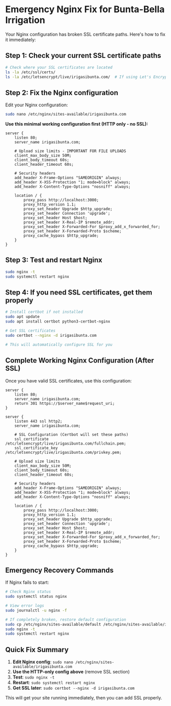 # Emergency Nginx Fix for Bunta-Bella Irrigation

Your Nginx configuration has broken SSL certificate paths. Here's how to fix it immediately:

## Step 1: Check your current SSL certificate paths

```bash
# Check where your SSL certificates are located
ls -la /etc/ssl/certs/
ls -la /etc/letsencrypt/live/irigasibunta.com/  # If using Let's Encrypt
```

## Step 2: Fix the Nginx configuration

Edit your Nginx configuration:
```bash
sudo nano /etc/nginx/sites-available/irigasibunta.com
```

**Use this minimal working configuration first (HTTP only - no SSL):**
```nginx
server {
    listen 80;
    server_name irigasibunta.com;

    # Upload size limits - IMPORTANT FOR FILE UPLOADS
    client_max_body_size 50M;
    client_body_timeout 60s;
    client_header_timeout 60s;

    # Security headers
    add_header X-Frame-Options "SAMEORIGIN" always;
    add_header X-XSS-Protection "1; mode=block" always;
    add_header X-Content-Type-Options "nosniff" always;

    location / {
        proxy_pass http://localhost:3000;
        proxy_http_version 1.1;
        proxy_set_header Upgrade $http_upgrade;
        proxy_set_header Connection 'upgrade';
        proxy_set_header Host $host;
        proxy_set_header X-Real-IP $remote_addr;
        proxy_set_header X-Forwarded-For $proxy_add_x_forwarded_for;
        proxy_set_header X-Forwarded-Proto $scheme;
        proxy_cache_bypass $http_upgrade;
    }
}
```

## Step 3: Test and restart Nginx

```bash
sudo nginx -t
sudo systemctl restart nginx
```

## Step 4: If you need SSL certificates, get them properly

```bash
# Install certbot if not installed
sudo apt update
sudo apt install certbot python3-certbot-nginx

# Get SSL certificates
sudo certbot --nginx -d irigasibunta.com

# This will automatically configure SSL for you
```

## Complete Working Nginx Configuration (After SSL)

Once you have valid SSL certificates, use this configuration:

```nginx
server {
    listen 80;
    server_name irigasibunta.com;
    return 301 https://$server_name$request_uri;
}

server {
    listen 443 ssl http2;
    server_name irigasibunta.com;

    # SSL Configuration (Certbot will set these paths)
    ssl_certificate /etc/letsencrypt/live/irigasibunta.com/fullchain.pem;
    ssl_certificate_key /etc/letsencrypt/live/irigasibunta.com/privkey.pem;

    # Upload size limits
    client_max_body_size 50M;
    client_body_timeout 60s;
    client_header_timeout 60s;

    # Security headers
    add_header X-Frame-Options "SAMEORIGIN" always;
    add_header X-XSS-Protection "1; mode=block" always;
    add_header X-Content-Type-Options "nosniff" always;

    location / {
        proxy_pass http://localhost:3000;
        proxy_http_version 1.1;
        proxy_set_header Upgrade $http_upgrade;
        proxy_set_header Connection 'upgrade';
        proxy_set_header Host $host;
        proxy_set_header X-Real-IP $remote_addr;
        proxy_set_header X-Forwarded-For $proxy_add_x_forwarded_for;
        proxy_set_header X-Forwarded-Proto $scheme;
        proxy_cache_bypass $http_upgrade;
    }
}
```

## Emergency Recovery Commands

If Nginx fails to start:

```bash
# Check Nginx status
sudo systemctl status nginx

# View error logs
sudo journalctl -u nginx -f

# If completely broken, restore default configuration
sudo cp /etc/nginx/sites-available/default /etc/nginx/sites-available/irigasibunta.com
sudo nginx -t
sudo systemctl restart nginx
```

## Quick Fix Summary

1. **Edit Nginx config**: `sudo nano /etc/nginx/sites-available/irigasibunta.com`
2. **Use the HTTP-only config above** (remove SSL section)
3. **Test**: `sudo nginx -t`
4. **Restart**: `sudo systemctl restart nginx`
5. **Get SSL later**: `sudo certbot --nginx -d irigasibunta.com`

This will get your site running immediately, then you can add SSL properly.
